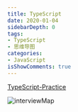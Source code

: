 ```yaml
---
title: TypeScript
date: 2020-01-04
sidebarDepth: 0
tags:
- TypeScript 
- 思维导图
categories:
- JavaScript
isShowComments: true
---
```



[TypeScript-Practice](https://github.com/loverofmusic/TypeScript-Practice)

![interviewMap](/my-vue-press-blog/img/interview/TypeScript.jpeg)